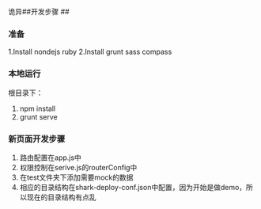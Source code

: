 诡异##开发步骤 ##
### 准备 ###
1.Install nondejs ruby
2.Install grunt sass compass

### 本地运行 ###
根目录下：
1. npm install
2. grunt serve

### 新页面开发步骤 ###
1. 路由配置在app.js中
2. 权限控制在serive.js的routerConfig中
3. 在test文件夹下添加需要mock的数据
4. 相应的目录结构在shark-deploy-conf.json中配置，因为开始是做demo，所以现在的目录结构有点乱
